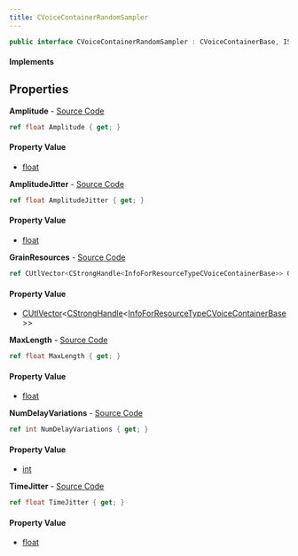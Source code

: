 ```yaml
---
title: CVoiceContainerRandomSampler
---
```


```csharp
public interface CVoiceContainerRandomSampler : CVoiceContainerBase, ISchemaClass<CVoiceContainerBase>, ISchemaClass<CVoiceContainerRandomSampler>, ISchemaField, ISchemaClass, INativeHandle
```

#### Implements

## Properties

**Amplitude** - [Source Code](https://github.com/swiftly-solution/swiftlys2/blob/main/managed/src/SwiftlyS2.Generated/Schemas/Interfaces/CVoiceContainerRandomSampler.cs#L16)

```csharp
ref float Amplitude { get; }
```

#### Property Value

- [float](https://learn.microsoft.com/dotnet/api/system.single)

**AmplitudeJitter** - [Source Code](https://github.com/swiftly-solution/swiftlys2/blob/main/managed/src/SwiftlyS2.Generated/Schemas/Interfaces/CVoiceContainerRandomSampler.cs#L18)

```csharp
ref float AmplitudeJitter { get; }
```

#### Property Value

- [float](https://learn.microsoft.com/dotnet/api/system.single)

**GrainResources** - [Source Code](https://github.com/swiftly-solution/swiftlys2/blob/main/managed/src/SwiftlyS2.Generated/Schemas/Interfaces/CVoiceContainerRandomSampler.cs#L26)

```csharp
ref CUtlVector<CStrongHandle<InfoForResourceTypeCVoiceContainerBase>> GrainResources { get; }
```

#### Property Value

- [CUtlVector](/docs/api/shared/natives/cutlvector-1)<[CStrongHandle](/docs/api/shared/natives/cstronghandle-1)<[InfoForResourceTypeCVoiceContainerBase](/docs/api/shared/schemadefinitions/infoforresourcetypecvoicecontainerbase)>>

**MaxLength** - [Source Code](https://github.com/swiftly-solution/swiftlys2/blob/main/managed/src/SwiftlyS2.Generated/Schemas/Interfaces/CVoiceContainerRandomSampler.cs#L22)

```csharp
ref float MaxLength { get; }
```

#### Property Value

- [float](https://learn.microsoft.com/dotnet/api/system.single)

**NumDelayVariations** - [Source Code](https://github.com/swiftly-solution/swiftlys2/blob/main/managed/src/SwiftlyS2.Generated/Schemas/Interfaces/CVoiceContainerRandomSampler.cs#L24)

```csharp
ref int NumDelayVariations { get; }
```

#### Property Value

- [int](https://learn.microsoft.com/dotnet/api/system.int32)

**TimeJitter** - [Source Code](https://github.com/swiftly-solution/swiftlys2/blob/main/managed/src/SwiftlyS2.Generated/Schemas/Interfaces/CVoiceContainerRandomSampler.cs#L20)

```csharp
ref float TimeJitter { get; }
```

#### Property Value

- [float](https://learn.microsoft.com/dotnet/api/system.single)

